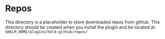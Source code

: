 # Repos

This directory is a placeholder to store downloaded repos from github. This directory should be created when you install the plugin and be located at: `$HELM_HOME/plugins/helm-github/repos/`